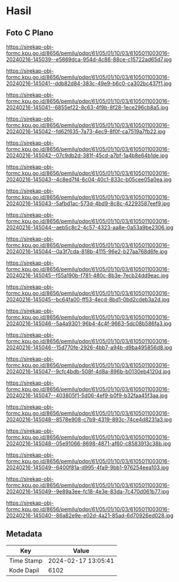 # Hasil

## Foto C Plano

https://sirekap-obj-formc.kpu.go.id/8656/pemilu/pdpr/61/05/01/10/03/6105011003016-20240216-145039--e5869dca-954d-4c86-88ce-c15722ad65d7.jpg

https://sirekap-obj-formc.kpu.go.id/8656/pemilu/pdpr/61/05/01/10/03/6105011003016-20240216-145041--ddb82d84-383c-49e9-b6c0-ca302bc437f1.jpg

https://sirekap-obj-formc.kpu.go.id/8656/pemilu/pdpr/61/05/01/10/03/6105011003016-20240216-145041--6855ef22-8c63-4f9b-8f28-1ece296cb8a5.jpg

https://sirekap-obj-formc.kpu.go.id/8656/pemilu/pdpr/61/05/01/10/03/6105011003016-20240216-145042--fd62f635-7a73-4ec9-8f0f-ca7519a7fb22.jpg

https://sirekap-obj-formc.kpu.go.id/8656/pemilu/pdpr/61/05/01/10/03/6105011003016-20240216-145042--07c9db2d-381f-45cd-a7bf-1a4b8e64b1de.jpg

https://sirekap-obj-formc.kpu.go.id/8656/pemilu/pdpr/61/05/01/10/03/6105011003016-20240216-145043--4c8ed7f4-6c04-40c1-833c-b05cee05a0ea.jpg

https://sirekap-obj-formc.kpu.go.id/8656/pemilu/pdpr/61/05/01/10/03/6105011003016-20240216-145043--5afbd1ac-573d-4bd9-8c8c-42293587eef9.jpg

https://sirekap-obj-formc.kpu.go.id/8656/pemilu/pdpr/61/05/01/10/03/6105011003016-20240216-145044--aeb5c8c2-4c57-4323-aa8e-0a53a9be2306.jpg

https://sirekap-obj-formc.kpu.go.id/8656/pemilu/pdpr/61/05/01/10/03/6105011003016-20240216-145044--0a3f7cda-818b-4115-96e2-b27aa768d6fe.jpg

https://sirekap-obj-formc.kpu.go.id/8656/pemilu/pdpr/61/05/01/10/03/6105011003016-20240216-145045--f55a190b-f781-480c-8b3e-7ecb24dd9eac.jpg

https://sirekap-obj-formc.kpu.go.id/8656/pemilu/pdpr/61/05/01/10/03/6105011003016-20240216-145045--bc64fa00-ff53-4ecd-8bd1-0bd2cdeb3a2d.jpg

https://sirekap-obj-formc.kpu.go.id/8656/pemilu/pdpr/61/05/01/10/03/6105011003016-20240216-145046--5a4a9301-96b4-4c4f-9663-5dc08b586fa3.jpg

https://sirekap-obj-formc.kpu.go.id/8656/pemilu/pdpr/61/05/01/10/03/6105011003016-20240216-145046--15d770fe-2926-4bb7-a94b-d9ba495856d8.jpg

https://sirekap-obj-formc.kpu.go.id/8656/pemilu/pdpr/61/05/01/10/03/6105011003016-20240216-145047--9cfc4bdb-508f-4d8a-896b-b0130eb4120d.jpg

https://sirekap-obj-formc.kpu.go.id/8656/pemilu/pdpr/61/05/01/10/03/6105011003016-20240216-145047--403805f1-5d06-4ef9-b0f9-b32faa45f3aa.jpg

https://sirekap-obj-formc.kpu.go.id/8656/pemilu/pdpr/61/05/01/10/03/6105011003016-20240216-145048--8578e908-c7b9-4319-893c-74ce4d8231a3.jpg

https://sirekap-obj-formc.kpu.go.id/8656/pemilu/pdpr/61/05/01/10/03/6105011003016-20240216-145048--05e91066-8698-4871-af60-c8583913c38b.jpg

https://sirekap-obj-formc.kpu.go.id/8656/pemilu/pdpr/61/05/01/10/03/6105011003016-20240216-145049--6400f81a-d995-4fa9-9bb1-976254eea103.jpg

https://sirekap-obj-formc.kpu.go.id/8656/pemilu/pdpr/61/05/01/10/03/6105011003016-20240216-145049--9e89a3ee-fc18-4e3e-83da-7c470d061b77.jpg

https://sirekap-obj-formc.kpu.go.id/8656/pemilu/pdpr/61/05/01/10/03/6105011003016-20240216-145040--86a82e9e-e02d-4a21-85ad-6d70926ed028.jpg


## Metadata

| Key        | Value               |
| ---------- | ------------------- |
| Time Stamp | 2024-02-17 13:05:41 |
| Kode Dapil | 6102                |



